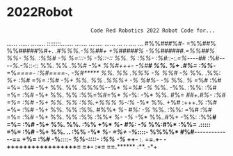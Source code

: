 # 2022Robot
                               Code Red Robotics 2022 Robot Code for...
                
                
  ......    ......   ........      ::::::::.......  .......   ........  ......   ...  ..  ....  ... 
  #%%###%#- =%%##%   %%#####%#+.  .#****%%%.-%%##+  +%#####%* -%%######.=%%##%   %%-  %%. :%%#  -%* 
  *%=:::-%* -%*::-:: %%.     *%*       :%%- :%#::-:.=%*----## :%#----*%.-%*::-:: %%.  %%  .%%#  -%* 
  *%%#+++-  -%#****# %%.     *%+      .#%=  :%%****-=%*====-  :%#====-. -%#***** %%.  %%  .%%%  -%* 
  *%%#      -%*      %%.    .%%:      *%+   :%#     =%=       :%#       -%+      %%.  %%  .%%%+ -%* 
  *%#%-     -%*      %%.    *%*      =%#    :%#     =%=       :%#       -%+      %%.  %%  .%%%%--%* 
  *%=%#     -%*      %%.   -%%.     :%%:    :%#     =%=       :%#       -%+      %%.  %%  :%%=%#=%* 
  *%-*%:    -%*      %%.   #%= *##+.#%-     :%#     =%=       :%#       -%+      %%.  %%  :%%.+%%%* 
  *%-:%*    -%*      %%.  +%# :+++.*%*      :%#     =%=       :%#       -%+      %%.  %%  :%%. #%%* 
  *%- #%:   -%*      %%. :%%:     =%#       :%#     =%=       :%#       -%+      %%.  %%  :%%  :%%* 
  *%- -%*   -%*      %%..#%+     -%%:       :%%**#  =%=       :%#       -%+      %%.  %%. :%%   +%* 
  *%-  #%:  -%*      %%:#%*     :%%=        .:::::  =%=       :%#       -%+      %%.  ..  :%%   -%* 
  *%-  =%+  -%*::::- %%%%*      #%#-------------==  +%=       :%#       -%*::::- %%-::::- :%%   -%* 
  ++-  :**. =******=.**+-      -+++++++++++++++++=  =+-       :+=       =******=.******** :**.  -*+ 
